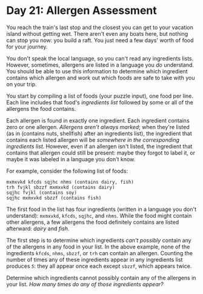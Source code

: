 # Day 21: Allergen Assessment

You reach the train's last stop and the closest you can get to your vacation island without getting wet. There aren't even any boats here, but nothing can stop you now: you build a raft. You just need a few days' worth of food for your journey.

You don't speak the local language, so you can't read any ingredients lists. However, sometimes, allergens are listed in a language you _do_ understand. You should be able to use this information to determine which ingredient contains which allergen and work out which foods are safe to take with you on your trip.

You start by compiling a list of foods (your puzzle input), one food per line. Each line includes that food's _ingredients list_ followed by some or all of the allergens the food contains.

Each allergen is found in exactly one ingredient. Each ingredient contains zero or one allergen. _Allergens aren't always marked_; when they're listed (as in (contains nuts, shellfish) after an ingredients list), the ingredient that contains each listed allergen will be _somewhere in the corresponding ingredients list_. However, even if an allergen isn't listed, the ingredient that contains that allergen could still be present: maybe they forgot to label it, or maybe it was labeled in a language you don't know.

For example, consider the following list of foods:

```text
mxmxvkd kfcds sqjhc nhms (contains dairy, fish)
trh fvjkl sbzzf mxmxvkd (contains dairy)
sqjhc fvjkl (contains soy)
sqjhc mxmxvkd sbzzf (contains fish)
```

The first food in the list has four ingredients (written in a language you don't understand): `mxmxvkd`, `kfcds`, `sqjhc`, and `nhms`. While the food might contain other allergens, a few allergens the food definitely contains are listed afterward: _dairy_ and _fish_.

The first step is to determine which ingredients _can't possibly_ contain any of the allergens in any food in your list. In the above example, none of the ingredients `kfcds`, `nhms`, `sbzzf`, or `trh` can contain an allergen. Counting the number of times any of these ingredients appear in any ingredients list produces _`5`_: they all appear once each except `sbzzf`, which appears twice.

Determine which ingredients cannot possibly contain any of the allergens in your list. _How many times do any of those ingredients appear?_

